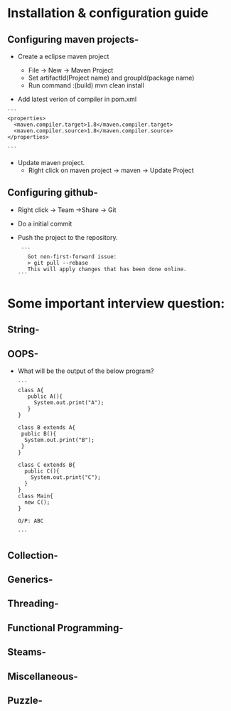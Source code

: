 # Installation & configuration guide

## Configuring maven projects-

   * Create a eclipse maven project
     * File -> New -> Maven Project
     * Set artifactId(Project name) and groupId(package name)
     * Run command :(build)
       mvn clean install 
     
   * Add latest verion of compiler in pom.xml
   
    ```
    <properties>
      <maven.compiler.target>1.8</maven.compiler.target>
      <maven.compiler.source>1.8</maven.compiler.source> 
    </properties> 
    
    ```
   * Update maven project.
      * Right click on maven project -> maven -> Update Project
      
 
 ## Configuring github-
   * Right click -> Team ->Share -> Git
   * Do a initial commit
   * Push the project to the repository.
   
          ```
            Got non-first-forward issue:
            > git pull --rebase
            This will apply changes that has been done online.
         ```
 
 # Some important interview question:
   ## String-
   ## OOPS-
   * What will be the output of the below program?
   
         ```
         class A{
            public A(){
              System.out.print("A");
            }
         }
         
         class B extends A{
          public B(){
           System.out.print("B");
          }
         }
         
         class C extends B{
           public C(){
             System.out.print("C");
           }
         }
         class Main{
           new C();
         }
         
         O/P: ABC
         
         ```
         
   ## Collection-
   ## Generics-
   ## Threading-
   ## Functional Programming-
   ## Steams-
   ## Miscellaneous-
   ## Puzzle-
 
 
    

